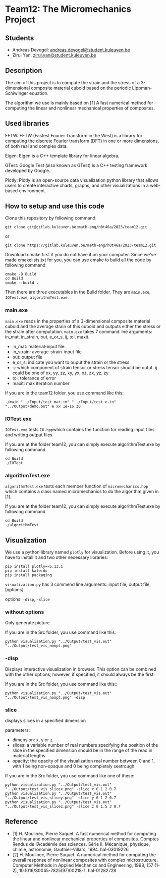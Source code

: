 # Team12: The Micromechanics Project 



## Students

- Andreas Devogel: andreas.devogel@student.kuleuven.be
- Zirui Yan: zirui.yan@student.kuleuven.be 

## Description

The aim of this project is to compute the strain and the stress of a 3-dimensional composite material cuboid based on the periodic Lippman-Schiwinger equation. 

The algorithm we use is mainly based on [1] A fast numerical method for computing the linear and nonlinear mechanical properties of composites.

## Used libraries

FFTW: FFTW (Fastest Fourier Transform in the West) is a library for computing the discrete Fourier transform (DFT) in one or more dimensions, of both real and complex data.

Eigen: Eigen is a C++ template library for linear algebra.

GTest: Google Test (also known as GTest) is a C++ testing framework developed by Google.

Plotly: Plotly is an open-source data visualization python library that allows users to create interactive charts, graphs, and other visualizations in a web-based environment.

## How to setup and use this code

Clone this repository by following command:

```
git clone git@gitlab.kuleuven.be:math-eng/h0t46a/2023/team12.git
```
or
```
git clone https://gitlab.kuleuven.be/math-eng/h0t46a/2023/team12.git
```
Download cmake first if you do not have it on your computer. Since we've made cmakelists.txt for you, you can use cmake to build all the code by following command:
```
cmake -B Build
cd Build
cmake --build .
``` 
Then there are three executables in the Build folder. They are `main.exe`, `IOTest.exe`, `algorithmTest.exe`.

### main.exe

`main.exe` reads in the properties of a 3-dimensional composite material cuboid and the average strain of this cuboid and outputs either the stress or the strain after computation.
`main.exe` takes 7 command line arguments: in_mat, in_strain, out, e_or_s, ij, tol, maxit.

- in_mat: material-input file 
- in_strain: average-strain-input file
- out: output file
- e_or_s: indicate you want to ouput the strain or the stress
- ij: which component of strain tensor or stress tensor should be outut. ij could be one of xx, yy, zz, xy, yx, xz, zx, yz, zy
- tol: tolerance of error
- maxit: max iteration number

If you are in the team12 folder, you use command like this:
```
./main "../Input/test_mat.in" "../Input/test_e.in" "../Output/demo.out" e xx 1e-16 30
```

### IOTest.exe

`IOTest.exe` tests `IO.hpp`which contains the function for reading input files and writing output files.

If you are at the folder team12, you can simply execute  algorithmTest.exe by following command:

```
cd Build
./IOTest

```


### algorithmTest.exe

`algorithmTest.exe` tests each member function of `micromechanics.hpp` which contains a class named micromechanics to do the algorithm given in [1].

If you are at the folder team12, you can simply execute  algorithmTest.exe by following command:

```
cd Build
./algorithmTest

```



## Visualization

We use a python library named `plotly` for visualization.
Before using it, you have to install it and two other necessary libraries:
```
pip install plotly==5.13.1
pip install kaleido
pip install packaging

```

`visualization.py` has 3 commend line arguments: input file, output file, [options]. 

options: `-disp`, `-slice`

### without options

Only generate picture.

If you are in the Src folder, you use command like this:

```
python visualization.py "../Output/test_vis.out" "../Output/test_vis_noopt.png"
```

### -disp

Displays interactive visualization in browser. This option can be combined with the other options, however, if specified, it should always be the first.

If you are in the Src folder, you use command like this::

```
python visualization.py "../Output/test_vis.out" "../Output/test_vis_noopt.png" -disp
```

### slice

displays slices in a specified dimension

parameters:
- dimension: x, y or z
- slices: a variable number of real numbers specifying the position of the slice in the specified dimension should be in the range of the read in material lengths
- opacity: the opacity of the visualization real number between 0 and 1, with 1 being non-opaque and 0 being completely seetrough

If you are in the Src folder, you use command like one of these:

```
python visualization.py "../Output/test_vis.out" "../Output/test_vis_slicex.png" -slice x 0 1 2 0.7
python visualization.py "../Output/test_vis.out" "../Output/test_vis_slicey.png" -slice y 0 1 2 0.7
python visualization.py "../Output/test_vis.out" "../Output/test_vis_slicez.png" -slice z 0 1.5 3 0.7
```




## Reference

- [1] H. Moulinec, Pierre Suquet. A fast numerical method for computing the linear and nonlinear mechanical properties of composites. Comptes Rendus de l’Académie des sciences. Série II. Mécanique, physique, chimie, astronomie, Gauthier-Villars, 1994. hal-03019226
- [2] H. Moulinec, Pierre Suquet. A numerical method for computing the overall response of nonlinear
composites with complex microstructure. Computer Methods in Applied Mechanics and Engineering,
1998, 157 (1-2), 10.1016/S0045-7825(97)00218-1. hal-01282728



